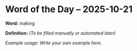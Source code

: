 # Word of the Day – 2025-10-21

**Word:** making

**Definition:** _(To be filled manually or automated later)_

*Example usage:* _Write your own example here._
